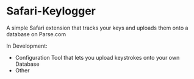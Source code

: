# Safari-Keylogger
A simple Safari extension that tracks your keys and uploads them onto a database on Parse.com

In Development:

- Configuration Tool that lets you upload keystrokes onto your own Database
- Other

